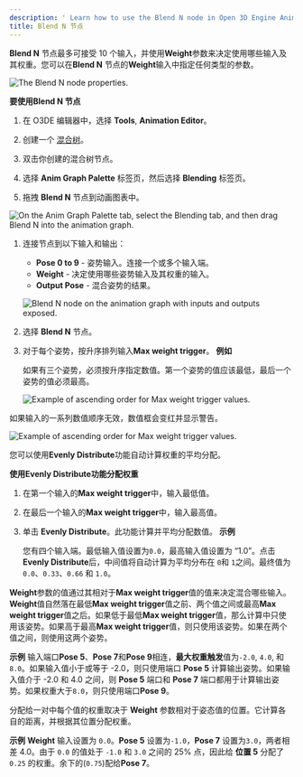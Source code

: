 ```yaml
---
description: ' Learn how to use the Blend N node in Open 3D Engine Animation Editor to customize input weights when blending a number of input nodes. '
title: Blend N 节点
---
```


**Blend N** 节点最多可接受 10 个输入，并使用**Weight**参数来决定使用哪些输入及其权重。您可以在**Blend N** 节点的**Weight**输入中指定任何类型的参数。

![The Blend N node properties.](/images/user-guide/actor-animation/animation-editor-blending-blendn.png)

**要使用Blend N 节点**

1. 在 O3DE 编辑器中，选择 **Tools**, **Animation Editor**。

1. 创建一个 [混合树](/docs/user-guide/visualization/animation/animation-editor/creating-blend-trees/)。

1. 双击你创建的混合树节点。

1. 选择 **Anim Graph Palette** 标签页，然后选择 **Blending** 标签页。

1. 拖拽 **Blend N** 节点到动画图表中。

![On the Anim Graph Palette tab, select the Blending tab, and then drag Blend N into the animation graph.](/images/user-guide/actor-animation/animation-editor-blending-blendn-select.png)

1. 连接节点到以下输入和输出：
   + **Pose 0 to 9** - 姿势输入。连接一个或多个输入端。
   + **Weight** - 决定使用哪些姿势输入及其权重的输入。
   + **Output Pose** - 混合姿势的结果。

   ![Blend N node on the animation graph with inputs and outputs exposed.](/images/user-guide/actor-animation/animation-editor-blending-blendn-inoutputs.png)

1. 选择 **Blend N** 节点。

1. 对于每个姿势，按升序排列输入**Max weight trigger**。
**例如**

   如果有三个姿势，必须按升序指定数值。第一个姿势的值应该最低，最后一个姿势的值必须最高。

   ![Example of ascending order for Max weight trigger values.](/images/user-guide/actor-animation/animation-editor-blending-blendn-example.png)

如果输入的一系列数值顺序无效，数值框会变红并显示警告。

![Example of ascending order for Max weight trigger values.](/images/user-guide/actor-animation/animation-editor-blending-blendn-error.png)

您可以使用**Evenly Distribute**功能自动计算权重的平均分配。

**使用Evenly Distribute功能分配权重**

1. 在第一个输入的**Max weight trigger**中，输入最低值。

1. 在最后一个输入的**Max weight trigger**中，输入最高值。

1. 单击 **Evenly Distribute**。此功能计算并平均分配数值。
**示例**

   您有四个输入端。最低输入值设置为`0.0`，最高输入值设置为 “1.0”。点击 **Evenly Distribute**后，中间值将自动计算为平均分布在 `0`和 `1`之间。最终值为 `0.0`、`0.33`、`0.66` 和 `1.0`。

**Weight**参数的值通过其相对于**Max weight trigger**值的值来决定混合哪些输入。**Weight**值自然落在最低**Max weight trigger**值之前、两个值之间或最高**Max weight trigger**值之后。如果低于最低**Max weight trigger**值，那么计算中只使用该姿势。如果高于最高**Max weight trigger**值，则只使用该姿势。如果在两个值之间，则使用这两个姿势。

**示例**
输入端口**Pose 5**、**Pose 7**和**Pose 9**相连，**最大权重触发**值为`-2.0`, `4.0`, 和 `8.0`。如果输入值小于或等于 -2.0，则只使用端口 **Pose 5** 计算输出姿势。如果输入值介于 -2.0 和 4.0 之间，则 **Pose 5** 端口和 **Pose 7** 端口都用于计算输出姿势。如果权重大于`8.0`，则只使用端口**Pose 9**。

分配给一对中每个值的权重取决于 **Weight** 参数相对于姿态值的位置。它计算各自的距离，并根据其位置分配权重。

**示例**
**Weight** 输入设置为 `0.0`。**Pose 5** 设置为`-1.0`，**Pose 7** 设置为`3.0`，两者相差 4.0。由于 `0.0` 的值处于 `-1.0` 和 `3.0` 之间的 25% 点，因此给 **位置 5** 分配了 `0.25` 的权重。余下的\(`0.75`\)配给**Pose 7**。
